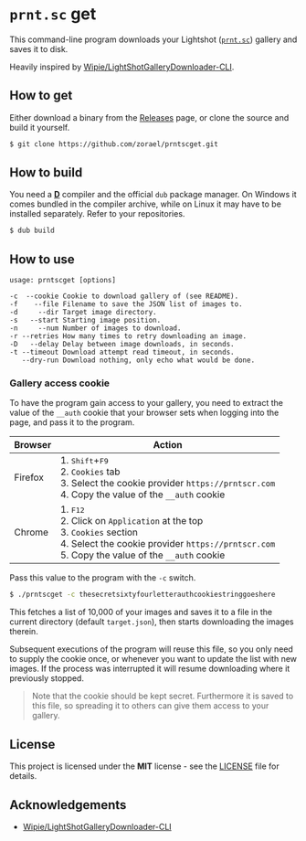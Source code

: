 # `prnt.sc` get

This command-line program downloads your Lightshot ([`prnt.sc`](https://prnt.scr)) gallery and saves it to disk.

Heavily inspired by [Wipie/LightShotGalleryDownloader-CLI](https://github.com/Wipie/LightShotGalleryDownloader-CLI).

## How to get

Either download a binary from the [Releases](https://github.com/zorael/prntscget/releases) page, or clone the source and build it yourself.

```sh
$ git clone https://github.com/zorael/prntscget.git
```

## How to build

You need a [**D**](https://dlang.org) compiler and the official `dub` package manager. On Windows it comes bundled in the compiler archive, while on Linux it may have to be installed separately. Refer to your repositories.

```sh
$ dub build
```

## How to use

```
usage: prntscget [options]

-c  --cookie Cookie to download gallery of (see README).
-f    --file Filename to save the JSON list of images to.
-d     --dir Target image directory.
-s   --start Starting image position.
-n     --num Number of images to download.
-r --retries How many times to retry downloading an image.
-D   --delay Delay between image downloads, in seconds.
-t --timeout Download attempt read timeout, in seconds.
   --dry-run Download nothing, only echo what would be done.
```

### Gallery access cookie

To have the program gain access to your gallery, you need to extract the value of the `__auth` cookie that your browser sets when logging into the page, and pass it to the program.

| Browser |Action|
|---------|---|
|Firefox|1. <kbd>Shift</kbd>+<kbd>F9</kbd><br>2. `Cookies` tab<br>3. Select the cookie provider `https://prntscr.com`<br>4. Copy the value of the `__auth` cookie|
|Chrome|1. <kbd>F12</kbd><br>2. Click on `Application` at the top<br>3. `Cookies` section<br>4. Select the cookie provider `https://prntscr.com`<br>5. Copy the value of the `__auth` cookie|

Pass this value to the program with the `-c` switch.

```sh
$ ./prntscget -c thesecretsixtyfourletterauthcookiestringgoeshere
```

This fetches a list of 10,000 of your images and saves it to a file in the current directory (default `target.json`), then starts downloading the images therein.

Subsequent executions of the program will reuse this file, so you only need to supply the cookie once, or whenever you want to update the list with new images. If the process was interrupted it will resume downloading where it previously stopped.

> Note that the cookie should be kept secret. Furthermore it is saved to this file, so spreading it to others can give them access to your gallery.

## License

This project is licensed under the **MIT** license - see the [LICENSE](LICENSE) file for details.

## Acknowledgements

* [Wipie/LightShotGalleryDownloader-CLI](https://github.com/Wipie/LightShotGalleryDownloader-CLI)
